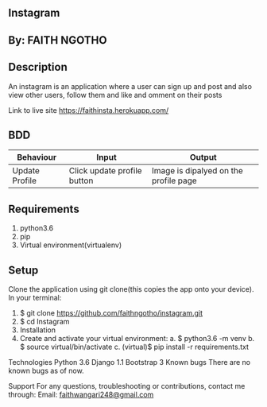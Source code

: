 ## Instagram

## By: FAITH NGOTHO

## Description
An instagram is an application where a user can sign up and post and also view other users, follow them and like and omment on their posts

Link to live site
https://faithinsta.herokuapp.com/

## BDD
|Behaviour      |	Input	                      |Output                               |
|---------------|-----------------------------|-------------------------------------|
|Update Profile	|Click update profile button	|Image is dipalyed on the profile page|

## Requirements
1. python3.6
2. pip
3. Virtual environment(virtualenv)
 
## Setup
  Clone the application using git clone(this copies the app onto your device). In your terminal:

 1. $ git clone https://github.com/faithngotho/instagram.git
 2. $ cd Instagram
 3. Installation
 4. Create and activate your virtual environment:
 a. $ python3.6 -m venv
 b. $ source virtual/bin/activate
 c. (virtual)$ pip install -r requirements.txt
 
Technologies
Python 3.6
Django 1.1
Bootstrap 3
Known bugs
There are no known bugs as of now.

Support
For any questions, troubleshooting or contributions, contact me through: Email: faithwangari248@gmail.com
